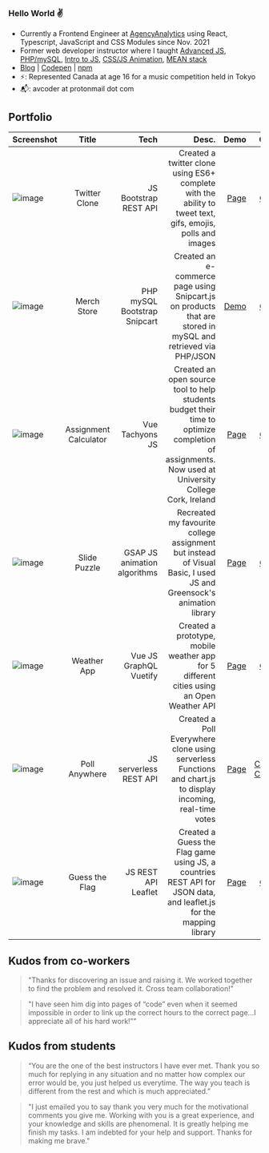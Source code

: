 ### Hello World :v:

- Currently a Frontend Engineer at [AgencyAnalytics](https://agencyanalytics.com/) using React, Typescript, JavaScript and CSS Modules since Nov. 2021
- Former web developer instructor where I taught [Advanced JS](https://www.youtube.com/watch?v=Z62GZzVFTJY#t=9m00s), [PHP/mySQL](https://www.loom.com/share/83a7556480974a2fa66420f4f750fa60), [Intro to JS](https://www.youtube.com/watch?v=JysxaivtjaY#t=3m28s), [CSS/JS Animation](https://www.youtube.com/watch?v=Je9lpYntJk8#t=1h33m30s), [MEAN stack]()
- [Blog](https://codevilla.hashnode.dev/) | [Codepen](https://codepen.io/avcoder) | [npm](https://www.npmjs.com/package/html5entitieses6)
- ⚡: Represented Canada at age 16 for a music competition held in Tokyo
- 📬: avcoder at protonmail dot com


## Portfolio
| Screenshot    | Title         | Tech  | Desc.   | Demo  | Code |
| ------------- |:-------------:| -----:| -----:| -----:|-----:|
|![image](https://user-images.githubusercontent.com/7874705/190832874-c000deef-5c52-48cf-9941-e08bd63229ea.png)|Twitter Clone|JS Bootstrap REST API|Created a twitter clone using ES6+ complete with the ability to tweet text, gifs, emojis, polls and images|[Page](https://twitter-es6.netlify.app/)|[Code](https://github.com/avcoder/twitter2020)|
|![image](https://user-images.githubusercontent.com/7874705/190830278-f0c8e166-a189-44d0-ab27-e721cb44ac32.png)|Merch Store|PHP mySQL Bootstrap Snipcart|Created an e-commerce page using Snipcart.js on products that are stored in mySQL and retrieved via PHP/JSON|[Demo](https://lamp.computerstudi.es/~Albert2/comp1006/week12/merch.php)|[Code](https://github.com/avcoder/c1006-gametracker)|
| ![image](https://user-images.githubusercontent.com/7874705/190830935-c255c691-742f-4b5a-b714-2dfc5a32dc2c.png) | Assignment Calculator | Vue Tachyons JS | Created an open source tool to help students budget their time to optimize completion of assignments. Now used at University College Cork, Ireland | [Page](https://www.ucc.ie/en/skillscentre/assignment-calculator/) | [Code](https://github.com/avcoder/assignment_calculator)
|![image](https://user-images.githubusercontent.com/7874705/190831333-210e4abe-865d-40ed-8223-b65015c31f82.png)|Slide Puzzle|GSAP JS animation algorithms|Recreated my favourite college assignment but instead of Visual Basic, I used JS and Greensock's animation library|[Page](https://slide-puzzle-game.netlify.app/)|[Code](https://github.com/avcoder/slide_puzzle)|
|![image](https://user-images.githubusercontent.com/7874705/190832419-44beb352-82d2-4391-a5e6-867a4f56bb3b.png)|Weather App|Vue JS GraphQL Vuetify|Created a prototype, mobile weather app for 5 different cities using an Open Weather API|[Page](https://weather-pwapp.netlify.app/)|[Code](https://github.com/avcoder/weather-app-pwa)|
|![image](https://user-images.githubusercontent.com/7874705/190832624-0988aad6-11e7-4a34-a874-101336cb46d7.png)|Poll Anywhere|JS serverless REST API|Created a Poll Everywhere clone using serverless Functions and chart.js to display incoming, real-time votes|[Page](https://poll-anywhere.netlify.app/)|[Code1](https://github.com/avcoder/serverless-vote2/blob/main/functions/hello.js) [Code2](https://github.com/avcoder/serverless-vote2b/blob/main/index.js)|
|![image](https://user-images.githubusercontent.com/7874705/190832750-ae69e929-376c-4d59-a5e2-34b221109cf7.png)|Guess the Flag|JS REST API Leaflet|Created a Guess the Flag game using JS, a countries REST API for JSON data, and leaflet.js for the mapping library|[Page](https://guess-the-flag-game.netlify.app/)|[Code](https://github.com/avcoder/guess-the-flag)|

## Kudos from co-workers
> "Thanks for discovering an issue and raising it. We worked together to find the problem and resolved it. Cross team collaboration!"

> "I have seen him dig into pages of “code” even when it seemed impossible in order to link up the correct hours to the correct page...I appreciate all of his hard work!”"

## Kudos from students
> “You are the one of the best instructors I have ever met. Thank you so much for replying in any situation and no matter how complex our error would be, you just helped us everytime. The way you teach is different from the rest and which is much appreciated.”

> "I just emailed you to say thank you very much for the motivational comments you give me. Working with you is a great experience, and your knowledge and skills are phenomenal. It is greatly helping me finish my tasks. I am indebted for your help and support. Thanks for making me brave."
